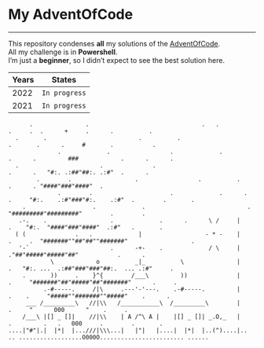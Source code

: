 # My AdventOfCode
---

This repository condenses **all** my solutions of the [AdventOfCode](https://adventofcode.com).  
All my challenge is in **Powershell**.  
I’m just a **beginner**, so I didn’t expect to see the best solution here.  

| Years | States     |
| ----- | ---------- |
| 2022  | `In progress`|
| 2021  | `In progress`|

```
      .               .                                .   .                .     .  .      +     .      .          .  
  .       .                          .          .                      .       .      .     #       .           .  
              .             .                 .             .             .      .         ###            .      .      .  
  .                       .              .                              .      .   "#:. .:##"##:. .:#"  .      .  
        .        .                  .                 .          .          .      . "####"###"####"  .  
              .        .                      .             .      .     .     "#:.    .:#"###"#:.    .:#"  .        .       .  
    .                   .             .                             .             "#########"#########"        .        .  
   .-.    .                  .             .      .      \ /     |        .    "#:.  "####"###"####"  .:#"   .       .  
  ( (              .   .             |                  - * -    |     .     .  "#######""##"##""#######"                  .  
   '-`                       .      -+-    .             / \     |                ."##"#####"#####"##"           .      .  
            \            o          _|_          \               |    .   "#:. ...  .:##"###"###"##:.  ... .:#"     .  
    .       ))     .    }^{        /___\         ))              |      .     "#######"##"#####"##"#######"      .     .  
          .-#-----.     /|\     .---'-'---.    .-#-----.         |    .    .     "#####""#######""#####"    .      .  
     ___ /_________\   //|\\   /___________\  /_________\        |            .     "      000      "    .     .  
    /___\ |[] _ []|    //|\\    | A /^\ A |    |[] _ []| _.O,_   |       .         .   .   000     .        .       .  
....|"#"|.|  |*|  |...///|\\\...|   |"|   |....|  |*|  |..(^)....|.. .. ..................O000O........................ ......  
```
